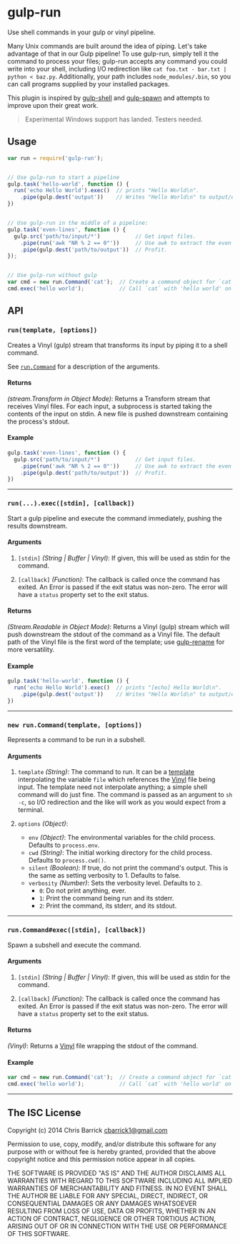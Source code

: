 gulp-run
==================================================
Use shell commands in your gulp or vinyl pipeline.

Many Unix commands are built around the idea of piping. Let's take advantage of that in our Gulp pipeline! To use gulp-run, simply tell it the command to process your files; gulp-run accepts any command you could write into your shell, including I/O redirection like `cat foo.txt - bar.txt | python < baz.py`. Additionally, your path includes `node_modules/.bin`, so you can call programs supplied by your installed packages.

This plugin is inspired by [gulp-shell] and [gulp-spawn] and attempts to improve upon their great work.

> Experimental Windows support has landed. Testers needed.


Usage
--------------------------------------------------

```javascript
var run = require('gulp-run');


// Use gulp-run to start a pipeline
gulp.task('hello-world', function () {
  run('echo Hello World').exec()  // prints "Hello World\n".
    .pipe(gulp.dest('output'))    // Writes "Hello World\n" to output/echo.
})


// Use gulp-run in the middle of a pipeline:
gulp.task('even-lines', function () {
  gulp.src('path/to/input/*')           // Get input files.
    .pipe(run('awk "NR % 2 == 0"'))     // Use awk to extract the even lines.
    .pipe(gulp.dest('path/to/output'))  // Profit.
});


// Use gulp-run without gulp
var cmd = new run.Command('cat');  // Create a command object for `cat`.
cmd.exec('hello world');           // Call `cat` with 'hello world' on stdin.
```


API
--------------------------------------------------

### `run(template, [options])`

Creates a Vinyl (gulp) stream that transforms its input by piping it to a shell command.

See <a href="#run.Command">`run.Command`</a> for a description of the arguments.

#### Returns

*(stream.Transform in Object Mode)*: Returns a Transform stream that receives Vinyl files. For each input, a subprocess is started taking the contents of the input on stdin. A new file is pushed downstream containing the process's stdout.

#### Example
```javascript
gulp.task('even-lines', function () {
  gulp.src('path/to/input/*')           // Get input files.
    .pipe(run('awk "NR % 2 == 0"'))     // Use awk to extract the even lines.
    .pipe(gulp.dest('path/to/output'))  // Profit.
})
```

---

### `run(...).exec([stdin], [callback])`

Start a gulp pipeline and execute the command immediately, pushing the results downstream.

#### Arguments

1. `[stdin]` *(String | Buffer | Vinyl)*: If given, this will be used as stdin for the command.

2. `[callback]` *(Function)*: The callback is called once the command has exited. An Error is passed if the exit status was non-zero. The error will have a `status` property set to the exit status.

#### Returns
*(Stream.Readable in Object Mode)*: Returns a Vinyl (gulp) stream which will push downstream the stdout of the command as a Vinyl file. The default path of the Vinyl file is the first word of the template; use [gulp-rename] for more versatility.

#### Example
```javascript
gulp.task('hello-world', function () {
  run('echo Hello World').exec()  // prints "[echo] Hello World\n".
    .pipe(gulp.dest('output'))    // Writes "Hello World\n" to output/echo.
})
```

---

<a name="run.Command"></a>
### `new run.Command(template, [options])`
Represents a command to be run in a subshell.

#### Arguments

1. `template` *(String)*: The command to run. It can be a [template] interpolating the variable `file` which references the [Vinyl] file being input. The template need not interpolate anything; a simple shell command will do just fine. The command is passed as an argument to `sh -c`, so I/O redirection and the like will work as you would expect from a terminal.

2. `options` *(Object)*:
    - `env` *(Object)*: The environmental variables for the child process. Defaults to `process.env`.
    - `cwd` *(String)*: The initial working directory for the child process. Defaults to `process.cwd()`.
    - `silent` *(Boolean)*: If true, do not print the command's output. This is the same as setting verbosity to 1. Defaults to false.
    - `verbosity` *(Number)*: Sets the verbosity level. Defaults to `2`.
        - `0`: Do not print anything, ever.
        - `1`: Print the command being run and its stderr.
        - `2`: Print the command, its stderr, and its stdout.

---

### `run.Command#exec([stdin], [callback])`
Spawn a subshell and execute the command.

#### Arguments

1. `[stdin]` *(String | Buffer | Vinyl)*: If given, this will be used as stdin for the command.

2. `[callback]` *(Function)*: The callback is called once the command has exited. An Error is passed if the exit status was non-zero. The error will have a `status` property set to the exit status.

#### Returns
*(Vinyl)*: Returns a [Vinyl] file wrapping the stdout of the command.

#### Example
```javascript
var cmd = new run.Command('cat');  // Create a command object for `cat`.
cmd.exec('hello world');           // Call `cat` with 'hello world' on stdin.
```

---


The ISC License
--------------------------------------------------

Copyright (c) 2014 Chris Barrick <cbarrick1@gmail.com>

Permission to use, copy, modify, and/or distribute this software for any purpose with or without fee is hereby granted, provided that the above copyright notice and this permission notice appear in all copies.

THE SOFTWARE IS PROVIDED "AS IS" AND THE AUTHOR DISCLAIMS ALL WARRANTIES WITH REGARD TO THIS SOFTWARE INCLUDING ALL IMPLIED WARRANTIES OF MERCHANTABILITY AND FITNESS. IN NO EVENT SHALL THE AUTHOR BE LIABLE FOR ANY SPECIAL, DIRECT, INDIRECT, OR CONSEQUENTIAL DAMAGES OR ANY DAMAGES WHATSOEVER RESULTING FROM LOSS OF USE, DATA OR PROFITS, WHETHER IN AN ACTION OF CONTRACT, NEGLIGENCE OR OTHER TORTIOUS ACTION, ARISING OUT OF OR IN CONNECTION WITH THE USE OR PERFORMANCE OF THIS SOFTWARE.



[gulp-rename]: https://github.com/hparra/gulp-rename
[gulp-shell]: https://github.com/sun-zheng-an/gulp-shell
[gulp-spawn]: https://github.com/hparra/gulp-spawn
[template]: http://lodash.com/docs#template
[Vinyl]: https://github.com/wearefractal/vinyl
